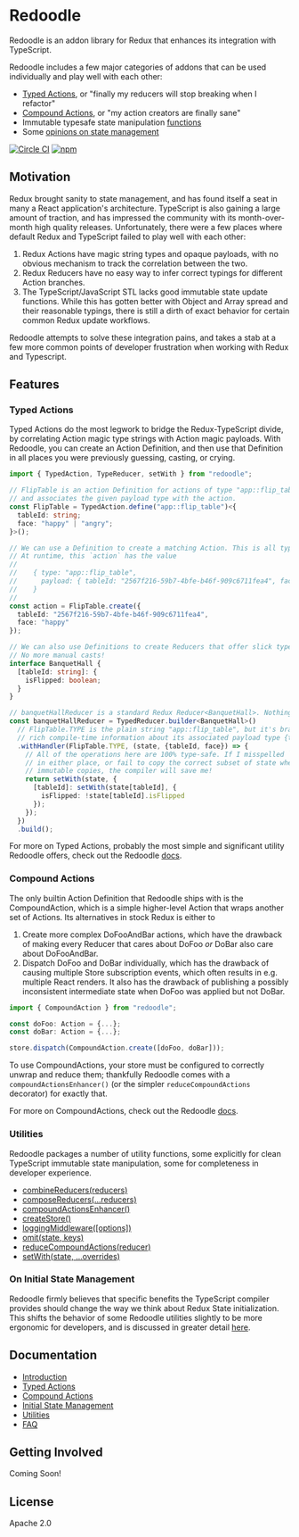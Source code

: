 # Redoodle

Redoodle is an addon library for Redux that enhances its integration with TypeScript.

Redoodle includes a few major categories of addons that can be used individually
and play well with each other:

- [Typed Actions](#typed-actions), or "finally my reducers will stop breaking when I refactor"
- [Compound Actions](#compound-actions), or "my action creators are finally sane"
- Immutable typesafe state manipulation [functions](#utilities)
- Some [opinions on state management](#on-initial-state-management)


[![Circle CI](redoodle/tree/master.svg?style=shield)](redoodle/tree/master)
[![npm](redoodle.svg)](redoodle)


## Motivation

Redux brought sanity to state management,
and has found itself a seat in many a React application's architecture.
TypeScript is also gaining a large amount of traction,
and has impressed the community with its month-over-month high quality releases.
Unfortunately, there were a few places where default Redux and TypeScript
failed to play well with each other:

1. Redux Actions have magic string types and opaque payloads,
   with no obvious mechanism to track the correlation between the two.
2. Redux Reducers have no easy way to infer correct typings for different Action branches.
3. The TypeScript/JavaScript STL lacks good immutable state update functions.
   While this has gotten better with Object and Array spread and their reasonable typings,
   there is still a dirth of exact behavior for certain common Redux update workflows.

Redoodle attempts to solve these integration pains,
and takes a stab at a few more common points of developer frustration when working
with Redux and Typescript.


## Features


### Typed Actions

Typed Actions do the most legwork to bridge the Redux-TypeScript divide, by correlating
Action magic type strings with Action magic payloads.
With Redoodle, you can create an Action Definition, and then use that Definition
in all places you were previously guessing, casting, or crying.

```ts
import { TypedAction, TypeReducer, setWith } from "redoodle";

// FlipTable is an action Definition for actions of type "app::flip_table",
// and associates the given payload type with the action.
const FlipTable = TypedAction.define("app::flip_table")<{
  tableId: string;
  face: "happy" | "angry";
}>();

// We can use a Definition to create a matching Action. This is all type-safe.
// At runtime, this `action` has the value
//
//    { type: "app::flip_table",
//      payload: { tableId: "2567f216-59b7-4bfe-b46f-909c6711fea4", face: "happy" }
//    }
//
const action = FlipTable.create({
  tableId: "2567f216-59b7-4bfe-b46f-909c6711fea4",
  face: "happy"
});

// We can also use Definitions to create Reducers that offer slick type inferencing.
// No more manual casts!
interface BanquetHall {
  [tableId: string]: {
    isFlipped: boolean;
  }
}

// banquetHallReducer is a standard Redux Reducer<BanquetHall>. Nothing fancy.
const banquetHallReducer = TypedReducer.builder<BanquetHall>()
  // FlipTable.TYPE is the plain string "app::flip_table", but it's branded with
  // rich compile-time information about its associated payload type {tableId, face}.
  .withHandler(FlipTable.TYPE, (state, {tableId, face}) => {
    // All of the operations here are 100% type-safe. If I misspelled `isFlipped` below
    // in either place, or fail to copy the correct subset of state when applying my
    // immutable copies, the compiler will save me!
    return setWith(state, {
      [tableId]: setWith(state[tableId], {
        isFlipped: !state[tableId].isFlipped
      });
    });
  })
  .build();
```

For more on Typed Actions, probably the most simple and significant utility
Redoodle offers, check out the Redoodle
[docs](docs/actions/).


### Compound Actions

The only builtin Action Definition that Redoodle ships with is the CompoundAction,
which is a simple higher-level Action that wraps another set of Actions.
Its alternatives in stock Redux is either to

1. Create more complex DoFooAndBar actions, which have the drawback of making every Reducer that cares about
   DoFoo _or_ DoBar also care about DoFooAndBar.
1. Dispatch DoFoo and DoBar individually, which has the drawback of causing multiple Store subscription events,
   which often results in e.g. multiple React renders. It also has the drawback of publishing a possibly inconsistent
   intermediate state when DoFoo was applied but not DoBar.

```ts
import { CompoundAction } from "redoodle";

const doFoo: Action = {...};
const doBar: Action = {...};

store.dispatch(CompoundAction.create([doFoo, doBar]));
```

To use CompoundActions, your store must be configured to correctly unwrap and reduce them; thankfully Redoodle
comes with a `compoundActionsEnhancer()` (or the simpler `reduceCompoundActions` decorator) for exactly that.

For more on CompoundActions, check out the Redoodle
[docs](docs/compound/).


### Utilities

Redoodle packages a number of utility functions,
some explicitly for clean TypeScript immutable state manipulation,
some for completeness in developer experience.

- [combineReducers(reducers)](docs/utilities/combineReducers.html)
- [composeReducers(...reducers)](docs/utilities/composeReducers.html)
- [compoundActionsEnhancer()](docs/utilities/compoundActionsEnhancer.html)
- [createStore()](docs/utilities/createStore.html)
- [loggingMiddleware([options])](docs/utilities/loggingMiddleware.html)
- [omit(state, keys)](docs/utilities/omit.html)
- [reduceCompoundActions(reducer)](docs/utilities/reduceCompoundActions.html)
- [setWith(state, ...overrides)](docs/utilities/setWith.html)

### On Initial State Management

Redoodle firmly believes that specific benefits the TypeScript compiler provides
should change the way we think about Redux State initialization.
This shifts the behavior of some Redoodle utilities slightly to be more ergonomic for developers,
and is discussed in greater detail [here](docs/InitialState.html).

## Documentation

* [Introduction](docs/README.md)
* [Typed Actions](docs/actions/README.md)
* [Compound Actions](docs/compound/README.md)
* [Initial State Management](docs/InitialState.md)
* [Utilities](docs/utilities/README.md)
* [FAQ](docs/FAQ.md)


## Getting Involved

Coming Soon!

## License

Apache 2.0
